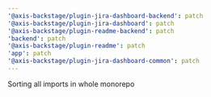 ```yaml
---
'@axis-backstage/plugin-jira-dashboard-backend': patch
'@axis-backstage/plugin-jira-dashboard': patch
'@axis-backstage/plugin-readme-backend': patch
'backend': patch
'@axis-backstage/plugin-readme': patch
'app': patch
'@axis-backstage/plugin-jira-dashboard-common': patch
---
```


Sorting all imports in whole monorepo
